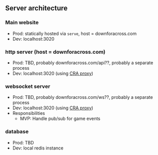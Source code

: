 ## Server architecture

### Main website

- Prod: statically hosted via `serve`, host = downforacross.com
- Dev: localhost:3020

### http server (host = downforacross.com)

- Prod: TBD, probably downforacross.com/api??, probably a separate process
- Dev: localhost:3020 (using [CRA proxy](https://create-react-app.dev/docs/proxying-api-requests-in-development/))

### websocket server

- Prod: TBD, probably downforacross.com/ws??, probably a separate process
- Dev: localhost:3020 (using [CRA proxy](https://create-react-app.dev/docs/proxying-api-requests-in-development/))
- Responsibilities
  - MVP: Handle pub/sub for game events

### database

- Prod: TBD
- Dev: local redis instance
